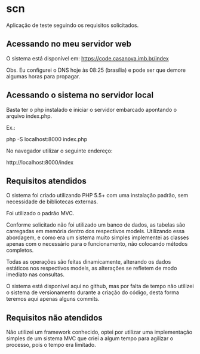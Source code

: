 # scn
Aplicação de teste seguindo os requisitos solicitados.

## Acessando no meu servidor web
O sistema está disponível em:
https://code.casanova.imb.br/index

Obs. Eu configurei o DNS hoje às 08:25 (brasília) e pode ser que demore algumas horas para propagar.

## Acessando o sistema no servidor local
Basta ter o php instalado e iniciar o servidor embarcado apontando o arquivo index.php.

Ex.: 

php -S localhost:8000 index.php

No navegador utilizar o seguinte endereço:

http://localhost:8000/index

## Requisitos atendidos
O sistema foi criado utilizando PHP 5.5+ com uma instalação padrão, sem necessidade de bibliotecas externas.

Foi utilizado o padrão MVC.

Conforme solicitado não foi utilizado um banco de dados, as tabelas são carregadas em memória dentro dos respectivos models. Utilizando essa abordagem, e como era um sistema muito simples implementei as classes apenas com o necessário para o funcionamento, não colocando métodos completos.

Todas as operações são feitas dinamicamente, alterando os dados estáticos nos respectivos models, as alterações se refletem de modo imediato nas consultas.

O sistema está disponível aqui no github, mas por falta de tempo não utilizei o sistema de versionamento durante a criação do código, desta forma teremos aqui apenas alguns commits.

## Requisitos não atendidos

Não utilizei um framework conhecido, optei por utilizar uma implementação simples de um sistema MVC que criei a algum tempo para agilizar o processo, pois o tempo era limitado.
